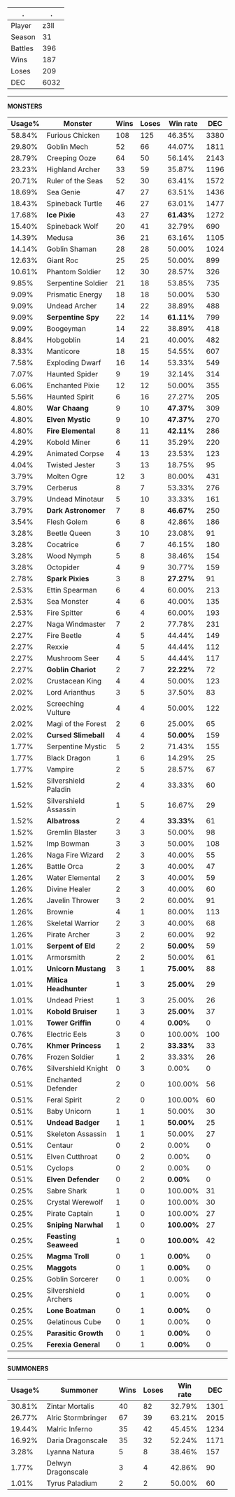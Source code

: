 .|.
|-|-
Player|z3ll
Season|31
Battles|396
Wins|187
Loses|209
DEC|6032

---
**MONSTERS**

Usage%|Monster|Wins|Loses|Win rate|DEC|
-|-|-|-|-|-|
58.84%|Furious Chicken|108|125|46.35%|3380|
29.80%|Goblin Mech|52|66|44.07%|1811|
28.79%|Creeping Ooze|64|50|56.14%|2143|
23.23%|Highland Archer|33|59|35.87%|1196|
20.71%|Ruler of the Seas|52|30|63.41%|1572|
18.69%|Sea Genie|47|27|63.51%|1436|
18.43%|Spineback Turtle|46|27|63.01%|1477|
17.68%|**Ice Pixie**|43|27|**61.43%**|1272|
15.40%|Spineback Wolf|20|41|32.79%|690|
14.39%|Medusa|36|21|63.16%|1105|
14.14%|Goblin Shaman|28|28|50.00%|1024|
12.63%|Giant Roc|25|25|50.00%|899|
10.61%|Phantom Soldier|12|30|28.57%|326|
9.85%|Serpentine Soldier|21|18|53.85%|735|
9.09%|Prismatic Energy|18|18|50.00%|530|
9.09%|Undead Archer|14|22|38.89%|488|
9.09%|**Serpentine Spy**|22|14|**61.11%**|799|
9.09%|Boogeyman|14|22|38.89%|418|
8.84%|Hobgoblin|14|21|40.00%|482|
8.33%|Manticore|18|15|54.55%|607|
7.58%|Exploding Dwarf|16|14|53.33%|549|
7.07%|Haunted Spider|9|19|32.14%|314|
6.06%|Enchanted Pixie|12|12|50.00%|355|
5.56%|Haunted Spirit|6|16|27.27%|205|
4.80%|**War Chaang**|9|10|**47.37%**|309|
4.80%|**Elven Mystic**|9|10|**47.37%**|270|
4.80%|**Fire Elemental**|8|11|**42.11%**|286|
4.29%|Kobold Miner|6|11|35.29%|220|
4.29%|Animated Corpse|4|13|23.53%|123|
4.04%|Twisted Jester|3|13|18.75%|95|
3.79%|Molten Ogre|12|3|80.00%|431|
3.79%|Cerberus|8|7|53.33%|276|
3.79%|Undead Minotaur|5|10|33.33%|161|
3.79%|**Dark Astronomer**|7|8|**46.67%**|250|
3.54%|Flesh Golem|6|8|42.86%|186|
3.28%|Beetle Queen|3|10|23.08%|91|
3.28%|Cocatrice|6|7|46.15%|180|
3.28%|Wood Nymph|5|8|38.46%|154|
3.28%|Octopider|4|9|30.77%|159|
2.78%|**Spark Pixies**|3|8|**27.27%**|91|
2.53%|Ettin Spearman|6|4|60.00%|213|
2.53%|Sea Monster|4|6|40.00%|135|
2.53%|Fire Spitter|6|4|60.00%|193|
2.27%|Naga Windmaster|7|2|77.78%|231|
2.27%|Fire Beetle|4|5|44.44%|149|
2.27%|Rexxie|4|5|44.44%|112|
2.27%|Mushroom Seer|4|5|44.44%|117|
2.27%|**Goblin Chariot**|2|7|**22.22%**|72|
2.02%|Crustacean King|4|4|50.00%|123|
2.02%|Lord Arianthus|3|5|37.50%|83|
2.02%|Screeching Vulture|4|4|50.00%|122|
2.02%|Magi of the Forest|2|6|25.00%|65|
2.02%|**Cursed Slimeball**|4|4|**50.00%**|159|
1.77%|Serpentine Mystic|5|2|71.43%|155|
1.77%|Black Dragon|1|6|14.29%|25|
1.77%|Vampire|2|5|28.57%|67|
1.52%|Silvershield Paladin|2|4|33.33%|60|
1.52%|Silvershield Assassin|1|5|16.67%|29|
1.52%|**Albatross**|2|4|**33.33%**|61|
1.52%|Gremlin Blaster|3|3|50.00%|98|
1.52%|Imp Bowman|3|3|50.00%|108|
1.26%|Naga Fire Wizard|2|3|40.00%|55|
1.26%|Battle Orca|2|3|40.00%|47|
1.26%|Water Elemental|2|3|40.00%|59|
1.26%|Divine Healer|2|3|40.00%|60|
1.26%|Javelin Thrower|3|2|60.00%|91|
1.26%|Brownie|4|1|80.00%|113|
1.26%|Skeletal Warrior|2|3|40.00%|68|
1.26%|Pirate Archer|3|2|60.00%|92|
1.01%|**Serpent of Eld**|2|2|**50.00%**|59|
1.01%|Armorsmith|2|2|50.00%|61|
1.01%|**Unicorn Mustang**|3|1|**75.00%**|88|
1.01%|**Mitica Headhunter**|1|3|**25.00%**|29|
1.01%|Undead Priest|1|3|25.00%|26|
1.01%|**Kobold Bruiser**|1|3|**25.00%**|37|
1.01%|**Tower Griffin**|0|4|**0.00%**|0|
0.76%|Electric Eels|3|0|100.00%|100|
0.76%|**Khmer Princess**|1|2|**33.33%**|33|
0.76%|Frozen Soldier|1|2|33.33%|26|
0.76%|Silvershield Knight|0|3|0.00%|0|
0.51%|Enchanted Defender|2|0|100.00%|56|
0.51%|Feral Spirit|2|0|100.00%|60|
0.51%|Baby Unicorn|1|1|50.00%|30|
0.51%|**Undead Badger**|1|1|**50.00%**|25|
0.51%|Skeleton Assassin|1|1|50.00%|27|
0.51%|Centaur|0|2|0.00%|0|
0.51%|Elven Cutthroat|0|2|0.00%|0|
0.51%|Cyclops|0|2|0.00%|0|
0.51%|**Elven Defender**|0|2|**0.00%**|0|
0.25%|Sabre Shark|1|0|100.00%|31|
0.25%|Crystal Werewolf|1|0|100.00%|30|
0.25%|Pirate Captain|1|0|100.00%|27|
0.25%|**Sniping Narwhal**|1|0|**100.00%**|27|
0.25%|**Feasting Seaweed**|1|0|**100.00%**|42|
0.25%|**Magma Troll**|0|1|**0.00%**|0|
0.25%|**Maggots**|0|1|**0.00%**|0|
0.25%|Goblin Sorcerer|0|1|0.00%|0|
0.25%|Silvershield Archers|0|1|0.00%|0|
0.25%|**Lone Boatman**|0|1|**0.00%**|0|
0.25%|Gelatinous Cube|0|1|0.00%|0|
0.25%|**Parasitic Growth**|0|1|**0.00%**|0|
0.25%|**Ferexia General**|0|1|**0.00%**|0|

---
**SUMMONERS**

Usage%|Summoner|Wins|Loses|Win rate|DEC|
-|-|-|-|-|-|
30.81%|Zintar Mortalis|40|82|32.79%|1301|
26.77%|Alric Stormbringer|67|39|63.21%|2015|
19.44%|Malric Inferno|35|42|45.45%|1234|
16.92%|Daria Dragonscale|35|32|52.24%|1171|
3.28%|Lyanna Natura|5|8|38.46%|157|
1.77%|Delwyn Dragonscale|3|4|42.86%|90|
1.01%|Tyrus Paladium|2|2|50.00%|60|

